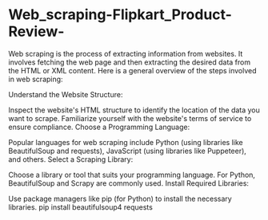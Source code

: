 # Web_scraping-Flipkart_Product-Review-

Web scraping is the process of extracting information from websites. 
It involves fetching the web page and then extracting the desired data from the HTML or XML content. 
Here is a general overview of the steps involved in web scraping:

Understand the Website Structure:

Inspect the website's HTML structure to identify the location of the data you want to scrape.
Familiarize yourself with the website's terms of service to ensure compliance.
Choose a Programming Language:

Popular languages for web scraping include Python (using libraries like BeautifulSoup and requests), JavaScript (using libraries like Puppeteer), and others.
Select a Scraping Library:

Choose a library or tool that suits your programming language. For Python, BeautifulSoup and Scrapy are commonly used.
Install Required Libraries:

Use package managers like pip (for Python) to install the necessary libraries.
pip install beautifulsoup4 requests
